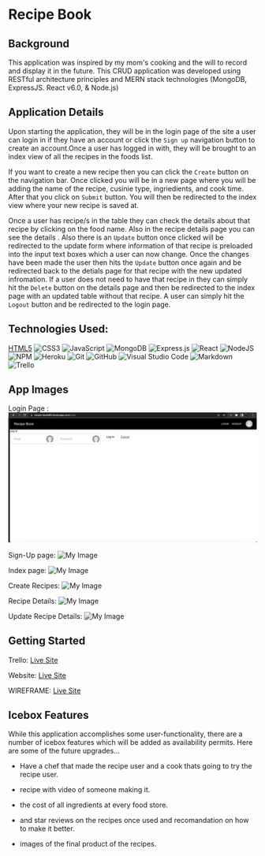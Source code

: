 # Recipe Book

## Background 
This application was inspired by my mom's cooking and the will to record and display it in the future. This CRUD application was developed using RESTful architecture principles and MERN stack technologies (MongoDB, ExpressJS. React v6.0, & Node.js)

## Application Details 
Upon starting the application, they will be in the login page of the site a user can login in if they have an account or click the `Sign up` navigation button to create an account.Once a user has logged in with, they will be brought to an index view of all the recipes in the foods list.


If you want to create a new recipe then you can click the `Create` button on the navigation bar. Once clicked you will be in a new page where you will be adding the name of the recipe, cusinie type, ingriedients, and cook time. After that you click on `Submit` button. You will then be redirected to the index view where your new recipe is saved at.

Once a user has recipe/s in the table they can check the details about that recipe by clicking on the food name. Also in the recipe details page you can see the details . Also there is an `Update` button once clicked will be redirected to the update form where information of that recipe is preloaded into the input text boxes which a user can now change. Once the changes have been made the user then hits the `Update` button once again and be redirected back to the detials page for that recipe with the new updated infromation. If a user does not need to have that recipe in they can simply hit the `Delete` button on the details page and then be redirected to the index page with an updated table without that recipe. A user can simply hit the `Logout` button and be redirected to the login page.




## Technologies Used:
[HTML5](https://img.shields.io/badge/html5-%23E34F26.svg?style=for-the-badge&logo=html5&logoColor=white)
![CSS3](https://img.shields.io/badge/css3-%231572B6.svg?style=for-the-badge&logo=css3&logoColor=white)
![JavaScript](https://img.shields.io/badge/javascript-%23323330.svg?style=for-the-badge&logo=javascript&logoColor=%23F7DF1E)
![MongoDB](https://img.shields.io/badge/MongoDB-%234ea94b.svg?style=for-the-badge&logo=mongodb&logoColor=white)
![Express.js](https://img.shields.io/badge/express.js-%23404d59.svg?style=for-the-badge&logo=express&logoColor=%2361DAFB)
![React](https://img.shields.io/badge/react-%23404d59.svg?style=for-the-badge&logo=react&logoColor=%2361DAFB)
![NodeJS](https://img.shields.io/badge/node.js-6DA55F?style=for-the-badge&logo=node.js&logoColor=white)
![NPM](https://img.shields.io/badge/NPM-%23000000.svg?style=for-the-badge&logo=npm&logoColor=white)
![Heroku](https://img.shields.io/badge/heroku-%23430098.svg?style=for-the-badge&logo=heroku&logoColor=white)
![Git](https://img.shields.io/badge/git-%23F05033.svg?style=for-the-badge&logo=git&logoColor=white)
![GitHub](https://img.shields.io/badge/github-%23121011.svg?style=for-the-badge&logo=github&logoColor=white)
![Visual Studio Code](https://img.shields.io/badge/Visual%20Studio%20Code-0078d7.svg?style=for-the-badge&logo=visual-studio-code&logoColor=white)
![Markdown](https://img.shields.io/badge/markdown-%23000000.svg?style=for-the-badge&logo=markdown&logoColor=white)
![Trello](https://img.shields.io/badge/Trello-%23026AA7.svg?style=for-the-badge&logo=Trello&logoColor=white)



## App Images

Login Page : ![My Image](/static/images/Screenshot%202023-02-17%20at%206.11.18%20PM.png)


Sign-Up page:
![My Image](/recipe-book/static/images/Screenshot%202023-02-17%20at%206.11.30%20PM.png)

Index page:
![My Image](/recipe-book/static/images/Screenshot%202023-02-17%20at%206.11.53%20PM.png)


Create Recipes:
![My Image](/recipe-book/static/images/Screenshot%202023-02-17%20at%206.18.03%20PM.png)


Recipe Details:
![My Image](/recipe-book//static/images/Screenshot%202023-02-17%20at%206.12.00%20PM.png)


Update Recipe Details:
![My Image](/recipe-book/static/images/Screenshot%202023-02-17%20at%206.12.05%20PM.png)




## Getting Started

Trello:
[Live Site](https://trello.com/b/MWy4gOBB/recipe-book)

Website:
[Live Site](https://recipe-book98.herokuapp.com/login)

WIREFRAME:
[Live Site](https://app.diagrams.net/?libs=general;mockups#G1PIIBiNrOOvEOTSAZaq-VifSUUgPIFxvo)



## Icebox Features 
While this application accomplishes some user-functionality, there are a number of icebox features which will be added as availability permits. Here are some of the future upgrades...

- Have a chef that made the recipe user and a cook thats going to try the recipe user.

- recipe with video of someone making it.

- the cost of all ingredients at every food store.

- and star reviews on the recipes once used and recomandation on how to make it better.

- images of the final product of the recipes.
